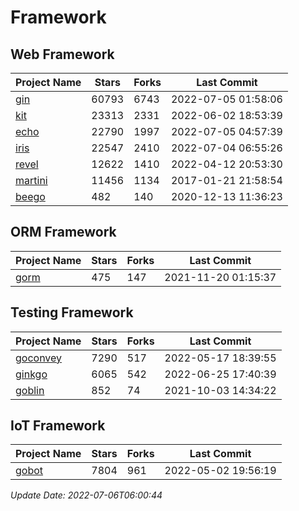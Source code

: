 # Framework

## Web Framework
| Project Name | Stars | Forks | Last Commit |
| ------------ | ----- | ----- | ----------- |
| [gin](https://github.com/gin-gonic/gin) | 60793 | 6743 | 2022-07-05 01:58:06 |
| [kit](https://github.com/go-kit/kit) | 23313 | 2331 | 2022-06-02 18:53:39 |
| [echo](https://github.com/labstack/echo) | 22790 | 1997 | 2022-07-05 04:57:39 |
| [iris](https://github.com/kataras/iris) | 22547 | 2410 | 2022-07-04 06:55:26 |
| [revel](https://github.com/revel/revel) | 12622 | 1410 | 2022-04-12 20:53:30 |
| [martini](https://github.com/go-martini/martini) | 11456 | 1134 | 2017-01-21 21:58:54 |
| [beego](https://github.com/astaxie/beego) | 482 | 140 | 2020-12-13 11:36:23 |

## ORM Framework
| Project Name | Stars | Forks | Last Commit |
| ------------ | ----- | ----- | ----------- |
| [gorm](https://github.com/jinzhu/gorm) | 475 | 147 | 2021-11-20 01:15:37 |

## Testing Framework
| Project Name | Stars | Forks | Last Commit |
| ------------ | ----- | ----- | ----------- |
| [goconvey](https://github.com/smartystreets/goconvey) | 7290 | 517 | 2022-05-17 18:39:55 |
| [ginkgo](https://github.com/onsi/ginkgo) | 6065 | 542 | 2022-06-25 17:40:39 |
| [goblin](https://github.com/franela/goblin) | 852 | 74 | 2021-10-03 14:34:22 |

## IoT Framework
| Project Name | Stars | Forks | Last Commit |
| ------------ | ----- | ----- | ----------- |
| [gobot](https://github.com/hybridgroup/gobot) | 7804 | 961 | 2022-05-02 19:56:19 |

*Update Date: 2022-07-06T06:00:44*